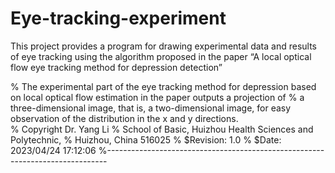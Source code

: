 # Eye-tracking-experiment
This project provides a program for drawing experimental data and results of eye tracking using the algorithm proposed in the paper “A local optical flow eye tracking method for depression detection”

%   The experimental part of the eye tracking method for depression based on local optical flow estimation in the paper outputs a projection of 
%   a three-dimensional image, that is, a two-dimensional image, for easy observation of the distribution in the x and y directions.  
%   Copyright Dr. Yang Li
%   School of Basic, Huizhou Health Sciences and Polytechnic,
%   Huizhou, China 516025
%   $Revision: 1.0
%   $Date: 2023/04/24 17:12:06
%------------------------------------------------------------------------------
